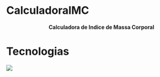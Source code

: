 # CalculadoraIMC
<p align="center"><strong>Calculadora de Indice de Massa Corporal</strong></p>

# Tecnologias 
<img src ="file:///C:/Users/Kayque/Downloads/javascript_icon_130900.svg">
